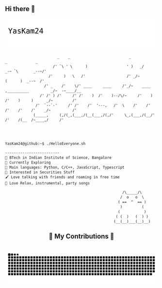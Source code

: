 ## Hi there 👋

![Typing Animation](https://raw.githubusercontent.com/YasKam24/YasKam24/main/Name.svg)



```
                        _    _                           _                                   _             _ 
                      /' `\ ' \      )                  ' )   _/                          _-~ `\       _--~/'
                    /'     )   \   /'                   /' _/~                           (      )  _--~  /'  
                  /' _    /'    \/' ____     ____     /'_/~    ____     ,__________          _/~  -~____/__  
                /' /' ) /'     /' /'    )  /'    )--/\/~     /'    )   /'    )     )      _/~         /'     
              /'  `--`-'     /' /'    /'  '---,   /'  \    /'    /'  /'    /'    /'    _/~          /'       
             (_____,     (,/(_,(___,/(__(___,/(,/'     \_,(___,/(__/'    /'    /(__  /~____,/     /'               
                                                                                                         
                                                                                     
                                                                                                 
```

``` Console
YasKam24@github:~$ ./HelloEveryone.sh
```

```
-------------------------
🏫 BTech in Indian Institute of Science, Bangalore
🔎 Currently Exploring
🌟 Main languages: Python, C/C++, JavaScript, Typescript
🚩 Interested in Securities Stuff
🖌️ Love talking with friends and roaming in free time
🎵 Love Relax, instrumental, party songs
```
```
                                                      /\_____/\
                                                     /  o   o  \
                                                    ( ==  ^  == )
                                                     )         (
                                                    (           )
                                                   ( (  )   (  ) )
                                                  (__(__)___(__)__)
```

<div align="center">
  <h2>🐍 My Contributions 🐍</h2>
  <br>
  <img alt="snake eating my contributions" src="https://raw.githubusercontent.com/salesp07/salesp07/output/github-contribution-grid-snake.svg" />
  
  <br/><br/><br/>
</div>




<!--
**YasKam24/YasKam24** is a ✨ _special_ ✨ repository because its `README.md` (this file) appears on your GitHub profile.

Here are some ideas to get you started:

- 🔭 I’m currently working on ...
- 🌱 I’m currently learning ...
- 👯 I’m looking to collaborate on ...
- 🤔 I’m looking for help with ...
- 💬 Ask me about ...
- 📫 How to reach me: ...
- 😄 Pronouns: ...
- ⚡ Fun fact: ...
-->
